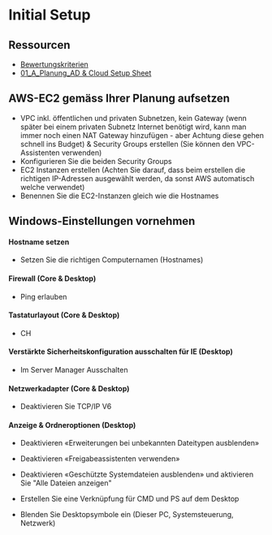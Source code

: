 # Initial Setup

## Ressourcen

- [Bewertungskriterien](../../../08_Kompetenznachweise/LB2/Kompetenzmatrix-LB2.md)
- [01_A_Planung_AD & Cloud Setup Sheet](../01_Planung/resources/01_A_Planung_AD_&_Cloud_Setup_Sheet.md)



## AWS-EC2 gemäss Ihrer Planung aufsetzen

- VPC inkl. öffentlichen und privaten Subnetzen, kein Gateway (wenn später bei einem privaten Subnetz Internet benötigt wird, kann man immer noch einen NAT Gateway hinzufügen - aber Achtung diese gehen schnell ins Budget) & Security Groups erstellen (Sie können den VPC-Assistenten verwenden)
- Konfigurieren Sie die beiden Security Groups
- EC2 Instanzen erstellen (Achten Sie darauf, dass beim erstellen die richtigen IP-Adressen ausgewählt werden, da sonst AWS automatisch welche verwendet)
- Benennen Sie die EC2-Instanzen gleich wie die Hostnames



## Windows-Einstellungen vornehmen

#### Hostname setzen

- Setzen Sie die richtigen Computernamen (Hostnames)

#### Firewall (Core & Desktop)

- Ping erlauben

#### Tastaturlayout (Core & Desktop)

- CH

#### Verstärkte Sicherheitskonfiguration ausschalten für IE (Desktop)

- Im Server Manager Ausschalten

#### Netzwerkadapter (Core & Desktop)

- Deaktivieren Sie TCP/IP V6

#### Anzeige & Ordneroptionen (Desktop)

- Deaktivieren «Erweiterungen bei unbekannten Dateitypen ausblenden»

- Deaktivieren «Freigabeassistenten verwenden»

- Deaktivieren «Geschützte Systemdateien ausblenden» und aktivieren Sie "Alle Dateien anzeigen"

- Erstellen Sie eine Verknüpfung für CMD und PS auf dem Desktop

- Blenden Sie Desktopsymbole ein (Dieser PC, Systemsteuerung, Netzwerk)



